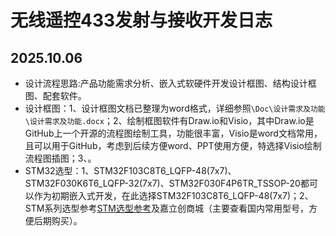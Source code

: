 # 无线遥控433发射与接收开发日志

## 2025.10.06

- 设计流程思路:产品功能需求分析、嵌入式软硬件开发设计框图、结构设计框图、配套软件。
- 设计框图：1、设计框图文档已整理为word格式，详细参照`\Doc\设计需求及功能\设计需求及功能.docx`；2、绘制框图软件有Draw.io和Visio，其中Draw.io是GitHub上一个开源的流程图绘制工具，功能很丰富，Visio是word文档常用，且可以用于GitHub，考虑到后续方便word、PPT使用方便，特选择Visio绘制流程图插图；3、。
- STM32选型：1、STM32F103C8T6_LQFP-48(7x7)、STM32F030K6T6_LQFP-32(7x7)、STM32F030F4P6TR_TSSOP-20都可以作为初期嵌入式开发，在此选择STM32F103C8T6_LQFP-48(7x7)；2、STM系列选型参考[STM选型参考](https://www.st.com.cn/zh/microcontrollers-microprocessors/stm32f0x0-value-line.html#tools-software)及嘉立创商城（主要查看国内常用型号，方便后期购买）。
